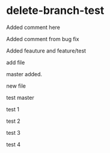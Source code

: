 # delete-branch-test

Added comment here

Added comment from bug fix

Added feauture and feature/test

add file

master added.

new file

test master

test 1

test 2

test 3

test 4
